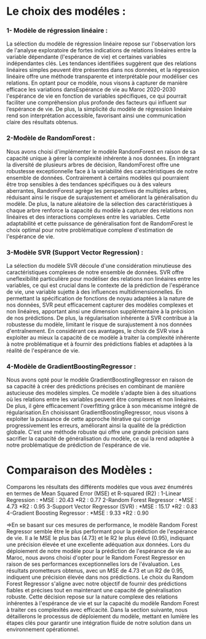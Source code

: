 # Le choix des modéles :

### 1- Modèle de régression linéaire :

La sélection du modèle de régression linéaire repose sur l'observation lors de l'analyse exploratoire de fortes indications de relations linéaires entre la variable dépendante (l'espérance de vie) et certaines variables indépendantes clés. Les tendances identifiées suggèrent que des relations linéaires simples peuvent être présentes dans nos données, et la régression linéaire offre une méthode transparente et interprétable pour modéliser ces relations. En optant pour ce modèle, nous visons à capturer de manière efficace les variations dansEspérance de vie au Maroc 2020-2030 l'espérance de vie en fonction de variables spécifiques, ce qui pourrait faciliter une compréhension plus profonde des facteurs qui influent sur l’espérance de vie. De plus, la simplicité du modèle de régression linéaire rend son interprétation accessible, favorisant ainsi une communication claire des résultats obtenus.

### 2-Modèle de RandomForest :

Nous avons choisi d'implémenter le modèle RandomForest en raison de sa capacité unique à gérer la complexité inhérente à nos données. En intégrant la diversité de plusieurs arbres de décision, RandomForest offre une robustesse exceptionnelle face à la variabilité des caractéristiques de notre ensemble de données. Contrairement à certains modèles qui pourraient être trop sensibles à des tendances spécifiques ou à des valeurs aberrantes, RandomForest agrège les perspectives de multiples arbres, réduisant ainsi le risque de surajustement et
améliorant la généralisation du modèle. De plus, la nature aléatoire de la sélection des caractéristiques à chaque arbre renforce la capacité du modèle à capturer des relations non linéaires et des interactions complexes entre les variables. Cette adaptabilité et cette puissance de généralisation font de RandomForest le choix optimal pour notre problématique complexe d'estimation de l'espérance de vie.

### 3-Modèle SVR (Support Vector Regression) :

La sélection du modèle SVR découle d'une considération minutieuse des caractéristiques complexes de notre ensemble de données. SVR offre uneflexibilité particulière pour modéliser des relations non linéaires entre les variables, ce qui est crucial dans le contexte de la prédiction de l'espérance de vie, une variable sujette à des influences multidimensionnelles. En permettant la spécification de fonctions de noyau adaptées à la nature de nos données, SVR peut efficacement capturer des modèles complexes et non linéaires, apportant ainsi une dimension supplémentaire à la précision de nos prédictions. De plus, la régularisation inhérente à SVR contribue à la robustesse du modèle, limitant le risque de surajustement à nos données d'entraînement. En considérant ces avantages, le choix de SVR vise à exploiter au mieux la capacité de ce modèle à traiter la complexité inhérente à notre problématique et à fournir des prédictions fiables et adaptées à la réalité de l'espérance de vie.

### 4-Modèle de GradientBoostingRegressor :

Nous avons opté pour le modèle GradientBoostingRegressor en raison de sa capacité à créer des prédictions précises en combinant de manière astucieuse des modèles simples. Ce modèle s'adapte bien à des situations où les relations entre les variables peuvent être complexes et non linéaires. De plus, il gère efficacement l'overfitting grâce à son mécanisme intégré de régularisation.En choisissant GradientBoostingRegressor, nous visons à exploiter la puissance de cette approche itérative qui corrige progressivement les erreurs, améliorant ainsi
la qualité de la prédiction globale. C'est une méthode robuste qui offre une grande précision sans sacrifier la capacité de généralisation du modèle, ce qui la rend adaptée à notre problématique de prédiction de l'espérance de vie.


# Comparaison des Modèles :

Comparons les résultats des différents modèles que vous avez énumérés
en termes de Mean Squared Error (MSE) et R-squared (R2) :
1-Linear Regression : *MSE : 20.43 *R2 : 0.77
2-Random Forest Regressor : *MSE : 4.73 *R2 : 0.95
3-Support Vector Regressor (SVR) : *MSE : 15.17 *R2 : 0.83
4-Gradient Boosting Regressor : *MSE : 9.33 *R2 : 0.90


=>En se basant sur ces mesures de performance, le modèle Random Forest Regressor semble être le plus performant pour la prédiction de l'espérance de vie. Il a le MSE le plus bas (4.73) et le R2 le plus élevé (0.95), indiquant une précision élevée et une excellente adéquation aux données. Lors du déploiement de notre modèle pour la prédiction de l'espérance de
vie au Maroc, nous avons choisi d'opter pour le Random Forest Regressor en raison de ses performances exceptionnelles lors de l'évaluation. Les résultats
prometteurs obtenus, avec un MSE de 4.73 et un R2 de 0.95, indiquent une précision élevée dans nos prédictions. Le choix du Random Forest Regressor s'aligne avec notre objectif de fournir des prédictions fiables et précises tout en maintenant une capacité de généralisation robuste. Cette décision repose sur la nature complexe des relations inhérentes à l'espérance de vie et sur la capacité du modèle Random Forest à traiter ces complexités avec efficacité. Dans la section suivante, nous détaillerons le processus de déploiement du modèle, mettant en lumière les étapes clés pour garantir une intégration fluide de notre solution dans un environnement opérationnel.


